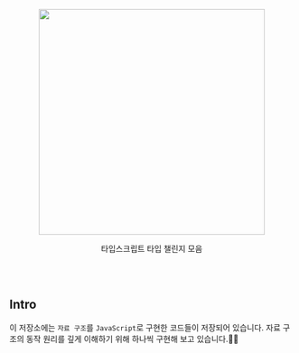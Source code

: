 <p align='center'>
<img src='./logo.svg' width='400'/>
</p>

<p align='center' font-weight='600'>
타입스크립트 타입 챌린지 모음
</p>

<br>
<br>

## Intro

이 저장소에는 `자료 구조`를 `JavaScript`로 구현한 코드들이 저장되어 있습니다.
자료 구조의 동작 원리를 깊게 이해하기 위해 하나씩 구현해 보고 있습니다.💪🏻

<br>
